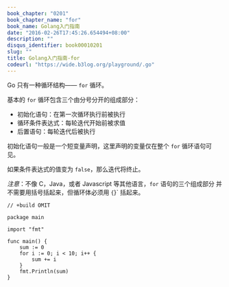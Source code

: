 ```yaml
---
book_chapter: "0201"
book_chapter_name: "for"
book_name: Golang入门指南
date: "2016-02-26T17:45:26.654494+08:00"
description: ""
disqus_identifier: book00010201
slug: ""
title: Golang入门指南-for
codeurl: "https://wide.b3log.org/playground/.go"
---
```





Go 只有一种循环结构—— `for` 循环。

基本的 `for` 循环包含三个由分号分开的组成部分：

- 初始化语句：在第一次循环执行前被执行
- 循环条件表达式：每轮迭代开始前被求值
- 后置语句：每轮迭代后被执行

初始化语句一般是一个短变量声明，这里声明的变量仅在整个 `for` 循环语句可见。

如果条件表达式的值变为 `false`，那么迭代将终止。

_注意_：不像 C，Java，或者 Javascript 等其他语言，`for` 语句的三个组成部分
并不需要用括号括起来，但循环体必须用 `{`}` 括起来。

```
// +build OMIT

package main

import "fmt"

func main() {
	sum := 0
	for i := 0; i < 10; i++ {
		sum += i
	}
	fmt.Println(sum)
}

```

